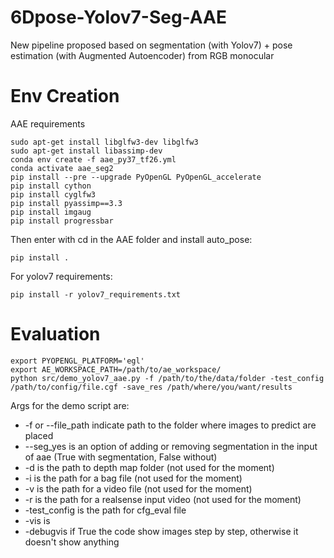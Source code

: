 # 6Dpose-Yolov7-Seg-AAE
New pipeline proposed based on segmentation (with Yolov7) + pose estimation (with Augmented Autoencoder) from RGB monocular
# Env Creation
AAE requirements
```
sudo apt-get install libglfw3-dev libglfw3
sudo apt-get install libassimp-dev
conda env create -f aae_py37_tf26.yml
conda activate aae_seg2
pip install --pre --upgrade PyOpenGL PyOpenGL_accelerate
pip install cython
pip install cyglfw3
pip install pyassimp==3.3
pip install imgaug
pip install progressbar
```

Then enter with cd in the AAE folder and install auto_pose:
```
pip install .
```

For yolov7 requirements:
```
pip install -r yolov7_requirements.txt
```

# Evaluation
```
export PYOPENGL_PLATFORM='egl'
export AE_WORKSPACE_PATH=/path/to/ae_workspace/
python src/demo_yolov7_aae.py -f /path/to/the/data/folder -test_config /path/to/config/file.cgf -save_res /path/where/you/want/results
```
Args for the demo script are:
- -f or --file_path indicate path to the folder where images to predict are placed
- --seg_yes is an option of adding or removing segmentation in the input of aae (True with segmentation, False without)
- -d is the path to depth map folder (not used for the moment)
- -i is the path for a bag file (not used for the moment)
- -v is the path for a video file (not used for the moment)
- -r is the path for a realsense input video (not used for the moment)
- -test_config is the path for cfg_eval file
- -vis is 
- -debugvis if True the code show images step by step, otherwise it doesn't show anything




